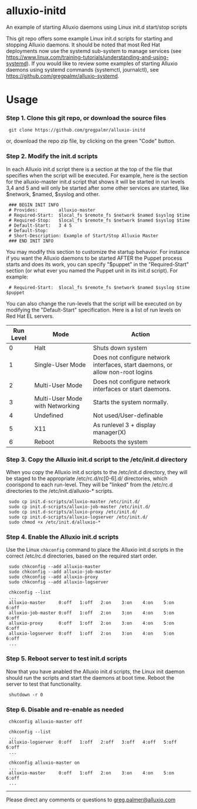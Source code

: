 # alluxio-initd
An example of starting Alluxio daemons using Linux init.d start/stop scripts

This git repo offers some example Linux init.d scripts for starting and stopping Alluxio daemons. It should be noted that most Red Hat deployments now use the systemd sub-system to manage services (see https://www.linux.com/training-tutorials/understanding-and-using-systemd).  If you would like to review some examples of starting Alluxio daemons using systemd commands (systemctl, journalctl), see https://github.com/gregpalmr/alluxio-systemd.

# Usage

### Step 1. Clone this git repo, or download the source files

     git clone https://github.com/gregpalmr/alluxio-initd

or, download the repo zip file, by clicking on the green "Code" button.

### Step 2. Modify the init.d scripts

In each Alluxio init.d script there is a section at the top of the file that specifies when the script will be executed. For example, here is the section for the alluxio-master init.d script that shows it will be started in run levels 3,4 and 5 and will only be started after some other services are started, like $network, $named, $syslog and other.

     ### BEGIN INIT INFO
     # Provides:        alluxio-master
     # Required-Start:  $local_fs $remote_fs $network $named $syslog $time
     # Required-Stop:   $local_fs $remote_fs $network $named $syslog $time
     # Default-Start:   3 4 5
     # Default-Stop:
     # Short-Description: Example of Start/Stop Alluxio Master
     ### END INIT INFO

You may modify this section to customize the startup behavior. For instance if you want the Alluxio daemons to be started AFTER the Puppet process starts and does its work, you can specify "$puppet" in the "Required-Start" section (or what ever you named the Puppet unit in its init.d script). For example:

     # Required-Start:  $local_fs $remote_fs $network $named $syslog $time $puppet

You can also change the run-levels that the script will be executed on by modifying the "Default-Start" specification. Here is a list of run levels on Red Hat EL servers.

Run Level | Mode | Action
--- | --- | ---
0 | Halt | Shuts down system
1 | Single-User Mode | Does not configure network interfaces, start daemons, or allow non-root logins
2 | Multi-User Mode | Does not configure network interfaces or start daemons.
3 | Multi-User Mode with Networking | Starts the system normally.
4 | Undefined | Not used/User-definable
5 | X11 | As runlevel 3 + display manager(X)
6 | Reboot | Reboots the system

### Step 3. Copy the Alluxio init.d script to the /etc/init.d directory

When you copy the Alluxio init.d scripts to the /etc/init.d directory, they will be staged to the appropriate /etc/rc.d/rc[0-6].d/ directories, which coorispond to each run-level. They will be "linked" from the /etc/rc.d directories to the /etc/init.d/alluxio-* scripts.

     sudo cp init.d-scripts/alluxio-master /etc/init.d/
     sudo cp init.d-scripts/alluxio-job-master /etc/init.d/
     sudo cp init.d-scripts/alluxio-proxy /etc/init.d/
     sudo cp init.d-scripts/alluxio-logserver /etc/init.d/
     sudo chmod +x /etc/init.d/alluxio-*

### Step 4. Enable the Alluxio init.d scripts

Use the Linux `chkconfig` command to place the Alluxio init.d scripts in the correct /etc/rc.d directories, based on the required start order.

     sudo chkconfig --add alluxio-master
     sudo chkconfig --add alluxio-job-master
     sudo chkconfig --add alluxio-proxy
     sudo chkconfig --add alluxio-logserver

     chkconfig --list
     ...
     alluxio-master     0:off	1:off	2:on	3:on	4:on	5:on	6:off
     alluxio-job-master 0:off	1:off	2:on	3:on	4:on	5:on	6:off
     alluxio-proxy      0:off	1:off	2:on	3:on	4:on	5:on	6:off
     alluxio-logserver  0:off	1:off	2:on	3:on	4:on	5:on	6:off
     ...

### Step 5. Reboot server to test init.d scripts

Now that you have anabled the Alluxio init.d scripts, the Linux init daemon should run the scripts and start the daemons at boot time. Reboot the server to test that functionality.

     shutdown -r 0

### Step 6. Disable and re-enable as needed

     chkconfig alluxio-master off

     chkconfig --list
     ...
     alluxio-logserver  0:off	1:off	2:off	3:off	4:off	5:off	6:off
     ...

     chkconfig alluxio-master on
     ...
     alluxio-master     0:off	1:off	2:on	3:on	4:on	5:on	6:off
     ...

---
Please direct any comments or questions to greg.palmer@alluxio.com

